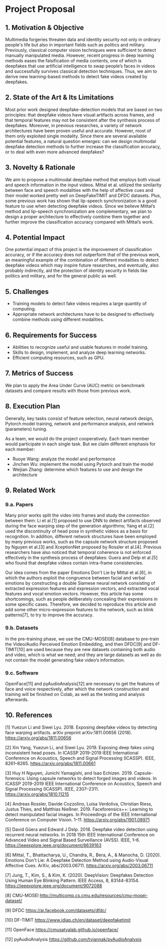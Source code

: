 # Project Proposal

## 1. Motivation & Objective

Multimedia forgeries threaten data and identity security not only in ordinary people's life but also in important fields such as politics and military. Previously, classical computer vision techniques were sufficient to detect manually manipulated media. However, recent progress in deep learning methods eases the falsification of  media contents, one of which is deepfakes that use artificial intelligence to swap people’s faces in videos and successfully survives classical detection techniques. Thus, we aim to derive new learning-based methods to detect fake videos created by deepfakes.


## 2. State of the Art & Its Limitations

Most prior work designed deepfake-detection models that are based on two principles: that deepfake videos have visual artifacts across frames, and that temporal features may not be consistent after the synthesis process of deepfakes. Moreover, in previous researches, a variety of network architectures have been proven useful and accurate. However, most of them only exploited single modality. Since there are several available potential features, a natural question emerges: can we design multimodal deepfake detection methods to further increase the classification accuracy, or to deal with even more advanced deepfakes?


## 3. Novelty & Rationale

We aim to propose a multimodal deepfake method that employs both visual and speech information in the input videos.  Mittal et al. utilized the similarity between face and speech modalities with the help of affective cues and their model worked pretty well on DeepFakeTIMIT and DFDC datasets. Plus, some previous work has shown that lip-speech synchronization is a good feature to use when detecting deepfake videos. Since we believe Mittal’s method and lip-speech synchronization are complementary, we plan to design a proper architecture to effectively combine them together and further improve the classification accuracy compared with Mittal’s work.


## 4. Potential Impact

One potential impact of this project is the improvement of classification accuracy, or if the accuracy does not outperform that of the previous work, an meaningful example of the combination of different modalities to detect deepfake videos which may inspire future researches, and eventually, also probably indirectly, aid the protection of identity security in fields like politics and military, and for the general public as well.


## 5. Challenges

* Training models to detect fake videos requires a large quantity of computing. 
* Appropriate network architectures have to be designed to effectively combine methods using different modalities.


## 6. Requirements for Success

* Abilities to recognize useful and usable features in model training.
* Skills to design, implement, and analyze deep learning networks.
* Efficient computing resources, such as GPU.


## 7. Metrics of Success

We plan to apply the Area Under Curve (AUC) metric on benchmark datasets and compare results with those from previous work.


## 8. Execution Plan

Generally, key tasks consist of feature selection, neural network design, Pytorch model training, network and performance analysis, and network (parameters) tuning.

As a team, we would do the project cooperatively. Each team member would participate in each single task. But we claim different emphasis for each member:

* Ruoye Wang: analyze the model and performance
* Jinchen Wu: implement the model using Pytorch and train the model
* Weijian Zhang: determine which features to use and design the architecture


## 9. Related Work

### 9.a. Papers

Many prior works split the video into frames and study the connection between them: Li et al.[1] proposed to use DNN to detect artifacts observed during the face warping step of the generation algorithms; Yang et al.[2] used the discontinuity of head pose in synthetic videos as a basis for recognition. In addition, different network structures have been employed by many previous works, such as the capsule network structure proposed by Nguyen et al.[3] and XceptionNet proposed by Rossler et al.[4]. Previous researchers have also noticed that temporal coherence is not enforced effectively in the synthesis process of deepfakes: Guera and Delp et al.[5] who found that deepfake videos contain intra-frame consistencies.

Our idea comes from the paper Emotions Don't Lie by Mittal et al.[6], in which the authors exploit the congruence between facial and verbal emotions by constructing a double Siamese neural network consisting of extracted expression features and expression vectors, and extracted vocal features and vocal emotion vectors. However, this article has some shortcomings, such as people deliberately concealing their expressions in some specific cases. Therefore, we decided to reproduce this article and add some other micro-expression features to the network, such as blink patterns[7], to try to improve the accuracy.


### 9.b. Datasets

In the pre-training phase, we use the CMU-MOSEI[8] database to pre-train the Video/Audio Perceived Emotion Embedding, and then DFDC[9] and DF-TIMIT[10] are used because they are new datasets containing both audio and video, which is what we need; and they are large datasets as well as do not contain the model generating fake video’s information.


### 9.c. Software

OpenFace[11] and pyAudioAnalysis[12] are necessary to get the features of face and voice respectively, after which the network construction and training will be finished on Colab, as well as the testing and analysis afterwards.


## 10. References

[1] Yuezun Li and Siwei Lyu. 2018. Exposing deepfake videos by detecting face warping artifacts. arXiv preprint arXiv:1811.00656 (2018). https://arxiv.org/abs/1811.00656

[2] Xin Yang, Yuezun Li, and Siwei Lyu. 2019. Exposing deep fakes using inconsistent head poses. In ICASSP 2019-2019 IEEE International Conference on Acoustics, Speech and Signal Processing (ICASSP). IEEE, 8261–8265. https://arxiv.org/abs/1811.00661

[3] Huy H Nguyen, Junichi Yamagishi, and Isao Echizen. 2019. Capsule-forensics: Using capsule networks to detect forged images and videos. In ICASSP 2019-2019 IEEE International Conference on Acoustics, Speech and Signal Processing (ICASSP). IEEE, 2307–2311. https://arxiv.org/abs/1810.11215

[4] Andreas Rossler, Davide Cozzolino, Luisa Verdoliva, Christian Riess, Justus Thies, and Matthias Nießner. 2019. Faceforensics++: Learning to detect manipulated facial images. In Proceedings of the IEEE International Conference on Computer Vision. 1–11. https://arxiv.org/abs/1901.08971

[5] David Güera and Edward J Delp. 2018. Deepfake video detection using recurrent neural networks. In 2018 15th IEEE International Conference on Advanced Video and Signal Based Surveillance (AVSS). IEEE, 1–6. https://ieeexplore.ieee.org/document/8639163

[6] Mittal, T., Bhattacharya, U., Chandra, R., Bera, A., & Manocha, D. (2020). Emotions Don't Lie: A Deepfake Detection Method using Audio-Visual Affective Cues. ArXiv, abs/2003.06711. https://arxiv.org/abs/2003.06711

[7] Jung, T., Kim, S., & Kim, K. (2020). DeepVision: Deepfakes Detection Using Human Eye Blinking Pattern. IEEE Access, 8, 83144-83154. https://ieeexplore.ieee.org/document/9072088

[8] CMU-MOSEI http://multicomp.cs.cmu.edu/resources/cmu-mosei-dataset/

[9] DFDC https://ai.facebook.com/datasets/dfdc/

[10] DF-TIMIT https://www.idiap.ch/en/dataset/deepfaketimit

[11] OpenFace https://cmusatyalab.github.io/openface/

[12] pyAudioAnalysis https://github.com/tyiannak/pyAudioAnalysis


